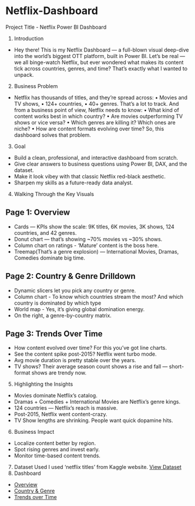 # Netflix-Dashboard
Project Title - Netflix Power BI Dashboard
1.	Introduction
- Hey there! This is my Netflix Dashboard — a full-blown visual deep-dive into the world’s biggest OTT platform, built in Power BI. Let’s be real — we all binge-watch Netflix, but ever wondered what makes its content tick across countries, genres, and time? That’s exactly what I wanted to unpack. 
2.	Business Problem
- Netflix has thousands of titles, and they’re spread across:
•	Movies and TV shows,
•	124+ countries,
•	40+ genres.
That’s a lot to track. And from a business point of view, Netflix needs to know:
•	What kind of content works best in which country?
•	Are movies outperforming TV shows or vice versa?
•	Which genres are killing it? Which ones are niche?
•	How are content formats evolving over time?
So, this dashboard solves that problem.
3.	Goal
-	Build a clean, professional, and interactive dashboard from scratch.
-	Give clear answers to business questions using Power BI, DAX, and the dataset.
-	Make it look vibey with that classic Netflix red-black aesthetic.
-	Sharpen my skills as a future-ready data analyst.
4.	Walking Through the Key Visuals
##	Page 1: Overview
-	Cards — KPIs show the scale: 9K titles, 6K movies, 3K shows, 124 countries, and 42 genres.
-	Donut chart — that’s showing ~70% movies vs ~30% shows.
-	Column chart on ratings - ‘Mature’ content is the boss here.
-	Treemap(That’s a genre explosion) — International Movies, Dramas, Comedies dominate big time.
##	Page 2: Country & Genre Drilldown
-	Dynamic slicers let you pick any country or genre.
-	Column chart - To know which countries stream the most? And which country is dominated by which type 
-	World map - Yes, it’s giving global domination energy.
-	On the right, a genre-by-country matrix.
##	Page 3: Trends Over Time
-	How content evolved over time? For this you’ve got line charts.
-	See the content spike post-2015? Netflix went turbo mode.
-	Avg movie duration is pretty stable over the years.
-	TV shows? Their average season count shows a rise and fall — short-format shows are trendy now.
5.	Highlighting the Insights
-	Movies dominate Netflix’s catalog. 
-	Dramas + Comedies + International Movies are Netflix’s genre kings.
-	124 countries — Netflix’s reach is massive.
-	Post-2015, Netflix went content-crazy.
-	TV Show lengths are shrinking. People want quick dopamine hits.
6.	Business Impact
-	Localize content better by region.
-	Spot rising genres and invest early.
-	Monitor time-based content trends.
7.	Dataset Used
I used ‘netflix titles’ from Kaggle website.
<a href="https://github.com/trishabera/Netflix-Dashboard/blob/main/netflix_titles.csv">View Dataset</a>
8.	Dashboard
- <a href="https://github.com/trishabera/Netflix-Dashboard/blob/main/Overview.png">Overview</a>
- <a href="https://github.com/trishabera/Netflix-Dashboard/blob/main/Country%20%26%20Genre.png">Country & Genre</a>
- <a href="https://github.com/trishabera/Netflix-Dashboard/blob/main/Trends%20over%20time.png">Trends over Time</a>
